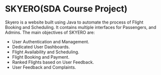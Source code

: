 # SKYERO(SDA Course Project)

Skyero is a website built using Java to automate the process of Flight Booking and Scheduling. It contains multiple interfaces for Passengers, and Admins. The main objectives of SKYERO are:
- User Authentication and Management.
- Dedicated User Dashboards.
- Flight Availability and Scheduling.
- Flight Booking and Payment.
- Ranked Flights based on User Feedback.
- User Feedback and Complaints.

  

